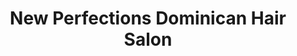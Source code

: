 ---
title: "New Perfections Dominican Hair Salon"
url: /hicksville/new-perfections-dominican-hair-salon/
shop: beauty
---
